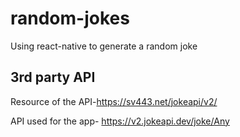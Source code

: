# random-jokes
Using react-native to generate a random joke

## 3rd party API

Resource of the API-https://sv443.net/jokeapi/v2/ 

API used for the app- https://v2.jokeapi.dev/joke/Any
